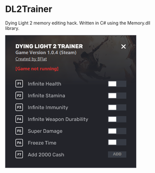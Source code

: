 # DL2Trainer
 
Dying Light 2 memory editing hack. Written in C# using the Memory.dll library.

![alt text](https://github.com/bflatastic/DL2Trainer/blob/main/Trainer_SS.png?raw=true)
